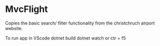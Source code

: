 # MvcFlight
Copies the basic search/ filter functionality from the christchruch airport website.

To run app in VScode
dotnet build
dotnet watch or ctr + f5
